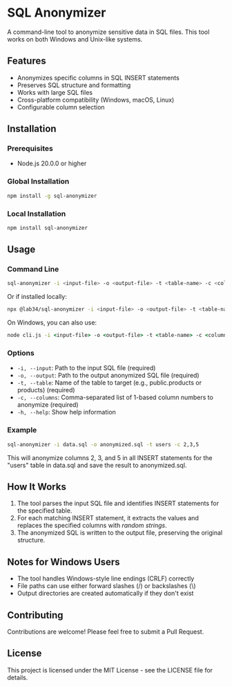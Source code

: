 # SQL Anonymizer

A command-line tool to anonymize sensitive data in SQL files. This tool works on both Windows and Unix-like systems.

## Features

- Anonymizes specific columns in SQL INSERT statements
- Preserves SQL structure and formatting
- Works with large SQL files
- Cross-platform compatibility (Windows, macOS, Linux)
- Configurable column selection

## Installation

### Prerequisites

- Node.js 20.0.0 or higher

### Global Installation

```bash
npm install -g sql-anonymizer
```

### Local Installation

```bash
npm install sql-anonymizer
```

## Usage

### Command Line

```bash
sql-anonymizer -i <input-file> -o <output-file> -t <table-name> -c <column-numbers>
```

Or if installed locally:

```bash
npx @lab34/sql-anonymizer -i <input-file> -o <output-file> -t <table-name> -c <column-numbers>
```

On Windows, you can also use:

```cmd
node cli.js -i <input-file> -o <output-file> -t <table-name> -c <column-numbers>
```

### Options

- `-i, --input`: Path to the input SQL file (required)
- `-o, --output`: Path to the output anonymized SQL file (required)
- `-t, --table`: Name of the table to target (e.g., public.products or products) (required)
- `-c, --columns`: Comma-separated list of 1-based column numbers to anonymize (required)
- `-h, --help`: Show help information

### Example

```bash
sql-anonymizer -i data.sql -o anonymized.sql -t users -c 2,3,5
```

This will anonymize columns 2, 3, and 5 in all INSERT statements for the "users" table in data.sql and save the result to anonymized.sql.

## How It Works

1. The tool parses the input SQL file and identifies INSERT statements for the specified table.
2. For each matching INSERT statement, it extracts the values and replaces the specified columns with *random strings*.
3. The anonymized SQL is written to the output file, preserving the original structure.

## Notes for Windows Users

- The tool handles Windows-style line endings (CRLF) correctly
- File paths can use either forward slashes (/) or backslashes (\\)
- Output directories are created automatically if they don't exist

## Contributing

Contributions are welcome! Please feel free to submit a Pull Request.

## License

This project is licensed under the MIT License - see the LICENSE file for details.
